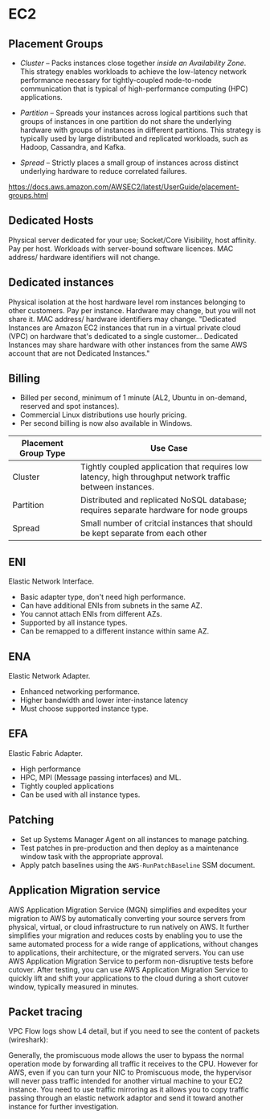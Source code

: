 # EC2

## Placement Groups

- *Cluster* – Packs instances close together *inside an Availability Zone*. This strategy enables workloads to achieve the low-latency network performance necessary for tightly-coupled node-to-node communication that is typical of high-performance computing (HPC) applications.

- *Partition* – Spreads your instances across logical partitions such that groups of instances in one partition do not share the underlying hardware with groups of instances in different partitions. This strategy is typically used by large distributed and replicated workloads, such as Hadoop, Cassandra, and Kafka.

- *Spread* – Strictly places a small group of instances across distinct underlying hardware to reduce correlated failures.

https://docs.aws.amazon.com/AWSEC2/latest/UserGuide/placement-groups.html

## Dedicated Hosts

Physical server dedicated for your use; Socket/Core Visibility, host affinity. Pay per host. Workloads with server-bound software licences. MAC address/ hardware identifiers will not change.

## Dedicated instances

Physical isolation at the host hardware level rom instances belonging to other customers. Pay per instance. Hardware may change, but you will not share it. MAC address/ hardware identifiers may change.
"Dedicated Instances are Amazon EC2 instances that run in a virtual private cloud (VPC) on hardware that's dedicated to a single customer... Dedicated Instances may share hardware with other instances from the same AWS account that are not Dedicated Instances."

## Billing

- Billed per second, minimum of 1 minute (AL2, Ubuntu in on-demand, reserved and spot instances).
- Commercial Linux distributions use hourly pricing.
- Per second billing is now also available in Windows.


| Placement Group Type | Use Case |
| --- | --- | 
| Cluster|Tightly coupled application that requires low latency, high throughput network traffic between instances.|
| Partition|Distributed and replicated NoSQL database; requires separate hardware for node groups|
| Spread|Small number of critcial instances that should be kept separate from each other|

## ENI

Elastic Network Interface.

- Basic adapter type, don't need high performance. 
- Can have additional ENIs from subnets in the same AZ. 
- You cannot attach ENIs from different AZs.
- Supported by all instance types.
- Can be remapped to a different instance within same AZ.

## ENA

Elastic Network Adapter.

- Enhanced networking performance. 
- Higher bandwidth and lower inter-instance latency
- Must choose supported instance type.

## EFA

Elastic Fabric Adapter.

- High performance
- HPC, MPI (Message passing interfaces) and ML.
- Tightly coupled applications
- Can be used with all instance types.

## Patching

- Set up Systems Manager Agent on all instances to manage patching. 
- Test patches in pre-production and then deploy as a maintenance window task with the appropriate approval.
- Apply patch baselines using the ````AWS-RunPatchBaseline```` SSM document.

## Application Migration service

AWS Application Migration Service (MGN) simplifies and expedites your migration to AWS by automatically converting your source servers from physical, virtual, or cloud infrastructure to run natively on AWS. It further simplifies your migration and reduces costs by enabling you to use the same automated process for a wide range of applications, without changes to applications, their architecture, or the migrated servers. You can use AWS Application Migration Service to perform non-disruptive tests before cutover. After testing, you can use AWS Application Migration Service to quickly lift and shift your applications to the cloud during a short cutover window, typically measured in minutes.

## Packet tracing

VPC Flow logs show L4 detail,  but if you need to see the content of packets (wireshark):

Generally, the promiscuous mode allows the user to bypass the normal operation mode by forwarding all traffic it receives to the CPU. However for AWS, even if you can turn your NIC to Promiscuous mode, the hypervisor will never pass traffic intended for another virtual machine to your EC2 instance. You need to use traffic mirroring as it allows you to copy traffic passing through an elastic network adaptor and send it toward another instance for further investigation.
